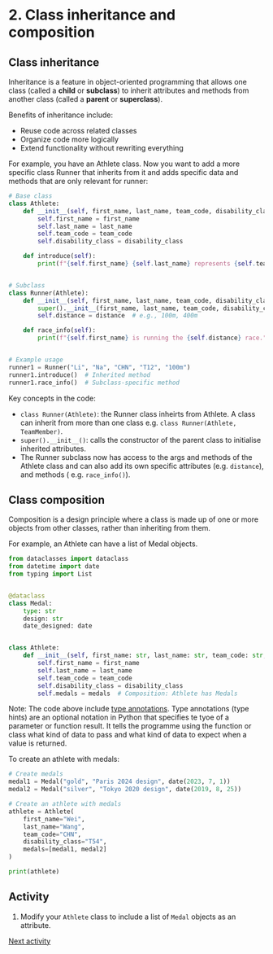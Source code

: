 # 2. Class inheritance and composition

## Class inheritance

Inheritance is a feature in object-oriented programming that allows one class (called a **child** or **subclass**) to
inherit
attributes and methods from another class (called a **parent** or **superclass**).

Benefits of inheritance include:

- Reuse code across related classes
- Organize code more logically
- Extend functionality without rewriting everything

For example, you have an Athlete class. Now you want to add a more specific class Runner that inherits from it and adds
specific data and methods that are only relevant for runner:

```python
# Base class
class Athlete:
    def __init__(self, first_name, last_name, team_code, disability_class):
        self.first_name = first_name
        self.last_name = last_name
        self.team_code = team_code
        self.disability_class = disability_class

    def introduce(self):
        print(f"{self.first_name} {self.last_name} represents {self.team_code} in class {self.disability_class}.")


# Subclass
class Runner(Athlete):
    def __init__(self, first_name, last_name, team_code, disability_class, distance):
        super().__init__(first_name, last_name, team_code, disability_class)
        self.distance = distance  # e.g., 100m, 400m

    def race_info(self):
        print(f"{self.first_name} is running the {self.distance} race.")


# Example usage
runner1 = Runner("Li", "Na", "CHN", "T12", "100m")
runner1.introduce()  # Inherited method
runner1.race_info()  # Subclass-specific method
```

Key concepts in the code:

- `class Runner(Athlete)`: the Runner class inheirts from Athlete. A class can inherit from more than one class e.g.
  `class Runner(Athlete, TeamMember)`.
- `super().__init__()`: calls the constructor of the parent class to initialise inherited attributes.
- The Runner subclass now has access to the args and methods of the Athlete class and can also add its own specific
  attributes (e.g. `distance`), and methods ( e.g. `race_info()`).

## Class composition

Composition is a design principle where a class is made up of one or more objects from other classes, rather
than inheriting from them.

For example, an Athlete can have a list of Medal objects.

```python
from dataclasses import dataclass
from datetime import date
from typing import List


@dataclass
class Medal:
    type: str
    design: str
    date_designed: date


class Athlete:
    def __init__(self, first_name: str, last_name: str, team_code: str, disability_class: str, medals: List[Medal]):
        self.first_name = first_name
        self.last_name = last_name
        self.team_code = team_code
        self.disability_class = disability_class
        self.medals = medals  # Composition: Athlete has Medals
```

Note: The code above include [type annotations](https://typing.python.org/en/latest/spec/annotations.html). Type
annotations (type hints) are an optional notation in Python that specifies te tyoe of a parameter or function result. It
tells the programme using the function or class what kind of data to pass and what kind of data to expect when a value
is returned.

To create an athlete with medals:

```python
# Create medals
medal1 = Medal("gold", "Paris 2024 design", date(2023, 7, 1))
medal2 = Medal("silver", "Tokyo 2020 design", date(2019, 8, 25))

# Create an athlete with medals
athlete = Athlete(
    first_name="Wei",
    last_name="Wang",
    team_code="CHN",
    disability_class="T54",
    medals=[medal1, medal2]
)

print(athlete)
```

## Activity

1. Modify your `Athlete` class to include a list of `Medal` objects as an attribute.

[Next activity](5-03-pydantic.md)